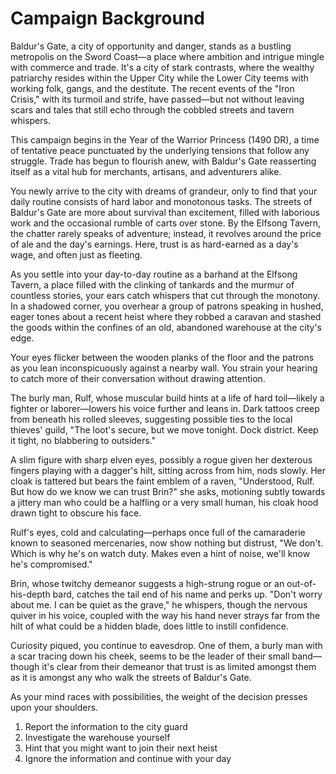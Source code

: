 # Campaign Background

Baldur's Gate, a city of opportunity and danger, stands as a bustling metropolis on the Sword Coast—a place where ambition and intrigue mingle with commerce and trade. It's a city of stark contrasts, where the wealthy patriarchy resides within the Upper City while the Lower City teems with working folk, gangs, and the destitute. The recent events of the "Iron Crisis," with its turmoil and strife, have passed—but not without leaving scars and tales that still echo through the cobbled streets and tavern whispers.

This campaign begins in the Year of the Warrior Princess (1490 DR), a time of tentative peace punctuated by the underlying tensions that follow any struggle. Trade has begun to flourish anew, with Baldur's Gate reasserting itself as a vital hub for merchants, artisans, and adventurers alike.

You newly arrive to the city with dreams of grandeur, only to find that your daily routine consists of hard labor and monotonous tasks. The streets of Baldur's Gate are more about survival than excitement, filled with laborious work and the occasional rumble of carts over stone. By the Elfsong Tavern, the chatter rarely speaks of adventure; instead, it revolves around the price of ale and the day's earnings. Here, trust is as hard-earned as a day's wage, and often just as fleeting.

As you settle into your day-to-day routine as a barhand at the Elfsong Tavern, a place filled with the clinking of tankards and the murmur of countless stories, your ears catch whispers that cut through the monotony. In a shadowed corner, you overhear a group of patrons speaking in hushed, eager tones about a recent heist where they robbed a caravan and stashed the goods within the confines of an old, abandoned warehouse at the city's edge.

Your eyes flicker between the wooden planks of the floor and the patrons as you lean inconspicuously against a nearby wall. You strain your hearing to catch more of their conversation without drawing attention.

The burly man, Rulf, whose muscular build hints at a life of hard toil—likely a fighter or laborer—lowers his voice further and leans in. Dark tattoos creep from beneath his rolled sleeves, suggesting possible ties to the local thieves' guild, "The loot's secure, but we move tonight. Dock district. Keep it tight, no blabbering to outsiders."

A slim figure with sharp elven eyes, possibly a rogue given her dexterous fingers playing with a dagger's hilt, sitting across from him, nods slowly. Her cloak is tattered but bears the faint emblem of a raven, "Understood, Rulf. But how do we know we can trust Brin?" she asks, motioning subtly towards a jittery man who could be a halfling or a very small human, his cloak hood drawn tight to obscure his face.

Rulf's eyes, cold and calculating—perhaps once full of the camaraderie known to seasoned mercenaries, now show nothing but distrust, "We don't. Which is why he's on watch duty. Makes even a hint of noise, we'll know he's compromised."

Brin, whose twitchy demeanor suggests a high-strung rogue or an out-of-his-depth bard, catches the tail end of his name and perks up. "Don't worry about me. I can be quiet as the grave," he whispers, though the nervous quiver in his voice, coupled with the way his hand never strays far from the hilt of what could be a hidden blade, does little to instill confidence.

Curiosity piqued, you continue to eavesdrop. One of them, a burly man with a scar tracing down his cheek, seems to be the leader of their small band—though it's clear from their demeanor that trust is as limited amongst them as it is amongst any who walk the streets of Baldur's Gate.

As your mind races with possibilities, the weight of the decision presses upon your shoulders.

1. Report the information to the city guard
2. Investigate the warehouse yourself
3. Hint that you might want to join their next heist
4. Ignore the information and continue with your day
